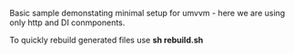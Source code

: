 Basic sample demonstating minimal setup for umvvm - here we are using only http and DI conmponents.

To quickly rebuild generated files use <b>sh rebuild.sh</b>
